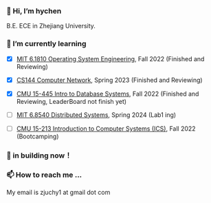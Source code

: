 ### 💬 Hi, I’m hychen

<!-- Incoming student of DUEK MS ECE. -->

B.E. ECE in Zhejiang University. 



### 🌱 I’m currently learning
- [X] [MIT 6.1810 Operating System Engineering](https://pdos.csail.mit.edu/6.828/2022/schedule.html), Fall 2022 (Finished and Reviewing) 

- [X] [CS144 Computer Network](https://cs144.github.io/), Spring 2023 (Finished and Reviewing)

- [X] [CMU 15-445 Intro to Database Systems](https://15445.courses.cs.cmu.edu/fall2022/), Fall 2022 (Finished and Reviewing, LeaderBoard not finish yet) 

- [ ] [MIT 6.8540 Distributed Systems](https://pdos.csail.mit.edu/6.824/schedule.html), Spring 2024 (Lab1 ing) 

- [ ] [CMU 15-213 Introduction to Computer Systems (ICS)](https://www.cs.cmu.edu/afs/cs.cmu.edu/academic/class/15213-f22/www/), Fall 2022 (Bootcamping)


<!-- * CMU 15-418 Parallel Computer Architecture and Programming -->
<!-- Stanford CS144 Introduction to Computer Networking, Fall 2021 (link to my project report) -->
<!-- 🌱 My learning pathway -->

### 🤔 in building now！

<!-- 
Systems and networks
Database systems
Software engineering
Programming languages and compilers
Web development
Cryptograph
Theory, algorithms, and AI
Besides, I'm curious about Fintech, such as quant trading. -->

<!-- 🌱 My learning pathway ...
Credits from ZJU:

 Mathematical backgrounds(Calculus, Linear Algebra, Probability and Statistics, ODE, PDE, Complex Variable Functions...)
 Fundamentals of C Programming and Lectures on Programming
 Fundamentals of Data Structures and Advanced Data Structures & Algorithm Analysis
 The Fundamentals of Assembly Language Programming and The Principle & Application of Microcomputer & DSP
 Operating Systems and Introduction to Computer Networks
My extra-curricular projects:

 Object-Oriented Programming in Java (Coursera certificate)
 CMU 15-445 Intro to Database Systems, Fall 2020 (link to my project report)
 MIT 6.S081 Operating System Engineering, Fall 2021 (link to my project report)
 Stanford CS144 Introduction to Computer Networking, Fall 2021 (link to my project report)
 MIT 6.824 Distributed Systems, Spring 2022 (link to my project report)
 Discrete Math (Coursera)
 Computer Organization/Architecture (CMU 15-213 / UCB CS61C)
 Compilers (edX)
 Web development (MIT 6.148)
 Computer System Security (MIT 6.858) -->
<!-- 💞️ I’m looking to collaborate on ...
N/A (I'll update this section in the future😄) -->

### 📫 How to reach me ...

My email is zjuchy1 at gmail dot com

<!--
**THE-WORLD0/THE-WORLD0** is a ✨ _special_ ✨ repository because its `README.md` (this file) appears on your GitHub profile.

Here are some ideas to get you started:

- 🔭 I’m currently working on ...
- 🌱 I’m currently learning ...
- 👯 I’m looking to collaborate on ...
- 🤔 I’m looking for help with ...
- 💬 Ask me about ...
- 📫 How to reach me: ...
- 😄 Pronouns: ...
- ⚡ Fun fact: ...
  -->
